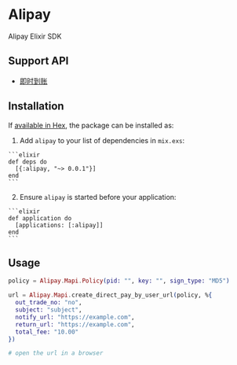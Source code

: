 # Alipay

Alipay Elixir SDK

## Support API

- [即时到账](https://doc.open.alipay.com/docs/doc.htm?treeId=62&articleId=103566&docType=1)

## Installation

If [available in Hex](https://hex.pm/docs/publish), the package can be installed as:

  1. Add `alipay` to your list of dependencies in `mix.exs`:

    ```elixir
    def deps do
      [{:alipay, "~> 0.0.1"}]
    end
    ```

  2. Ensure `alipay` is started before your application:

    ```elixir
    def application do
      [applications: [:alipay]]
    end
    ```
## Usage

```elixir
policy = Alipay.Mapi.Policy(pid: "", key: "", sign_type: "MD5")

url = Alipay.Mapi.create_direct_pay_by_user_url(policy, %{
  out_trade_no: "no",
  subject: "subject",
  notify_url: "https://example.com",
  return_url: "https://example.com",
  total_fee: "10.00"
})

# open the url in a browser
```